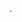 .

<div class="btn-group dropleft"> 
<x-button 
color="danger" 
:label="__('Pilihan')" 
dropdowntoggle toggle="dropdown" 
haspopup="true" 
expanded="false" 
:items="[ 
    ['label' => 'Action', 'href' => 'javascript:void(0);'], 
    ['label' => 'Another action', 'href' => 'javascript:void(0);'], 
    ['label' => 'Something else here', 'href' => 'javascript:void(0);'], 
    'divider', 
    ['label' => 'Separated link', 'href' => 'javascript:void(0);'], 
]" /> 
</div>
